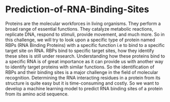 # Prediction-of-RNA-Binding-Sites
Proteins are the molecular workforces in living organisms. They perform a broad range of essential functions. They catalyze metabolic reactions, replicate DNA, respond to stimuli, provide movement, and much more.   So in this challenge, we will try to look upon a specific type of protein named RBPs                 (RNA Binding Proteins) with a specific function i.e to bind to a specific target site on RNA. RBPs bind to specific target sites, how they identify these sites is still under research. Understanding how these proteins bind to a specific RNA is of great importance as it can provide us with another way to identify target proteins with similar functions. So the identification of RBPs and their binding sites is a major challenge in the field of molecular recognition. Determining the RNA interacting residues in a protein from its structure is quite easy but it is time-consuming and costly.     So we want to develop a machine learning model to predict RNA binding sites of a protein from its amino acid sequence. 
